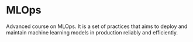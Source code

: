 # MLOps
Advanced course on MLOps. It is a set of practices that aims to deploy and maintain machine learning models in production reliably and efficiently.
